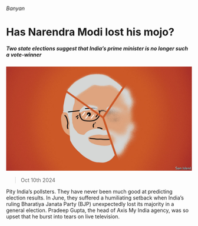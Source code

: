###### Banyan

# Has Narendra Modi lost his mojo? 

##### Two state elections suggest that India’s prime minister is no longer such a vote-winner 

![image](images/20241012_ASD003.jpg) 

> Oct 10th 2024 

Pity India’s pollsters. They have never been much good at predicting election results. In June, they suffered a humiliating setback when India’s ruling Bharatiya Janata Party (BJP) unexpectedly lost its majority in a general election. Pradeep Gupta, the head of Axis My India agency, was so upset that he burst into tears on live television. 

